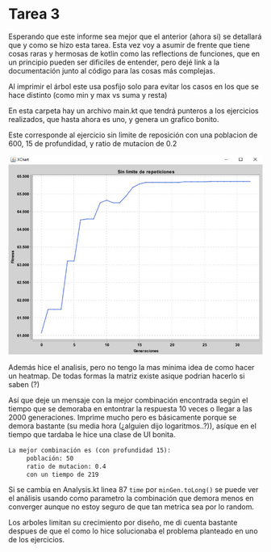 # Tarea 3

Esperando que este informe sea mejor que el anterior (ahora si) se detallará que y como se hizo esta tarea.
Esta vez voy a asumir de frente que tiene cosas raras y hermosas de kotlin
como las reflections de funciones, que en un principio pueden ser dificiles de
entender, pero dejé link a la documentación junto al código para las cosas más complejas.

Al imprimir el árbol este usa posfijo solo para evitar los casos en los que se hace distinto
 (como min y max vs suma y resta)

En esta carpeta hay un archivo main.kt que tendrá punteros a los
ejercicios realizados, que hasta ahora es uno, y genera un grafico bonito.

Este corresponde al ejercicio sin limite de reposición con
una poblacion de 600, 15 de profundidad, y ratio de mutacion de 0.2 

<center>
 <img src="https://github.com/BastyZ/NeuralPerceptron/blob/master/src/assignment3/images/noRepLimit.jpg" alt="Ejercicio 1">
</center>
 
Además hice el analisis, pero no tengo la mas minima idea de como hacer un heatmap.
 De todas formas la matriz existe asique podrian hacerlo si saben  (?)

Así que deje un mensaje con la mejor combinación encontrada según el tiempo
que se demoraba en entontrar la respuesta 10 veces o llegar a las 2000 generaciones.
Imprime mucho pero es básicamente porque se demora bastante (su media hora
(¿alguien dijo logaritmos..?)), asíque en el tiempo que 
tardaba le hice una clase de UI bonita.
```
La mejor combinación es (con profundidad 15): 
	 población: 50 
	 ratio de mutacion: 0.4 
	 con un tiempo de 219
```

Si se cambia en Analysis.kt linea 87 `time` por `minGen.toLong()` se puede ver
el análisis usando como parametro la combinación que demora menos en converger
aunque no estoy seguro de que tan metrica sea por lo random.

Los arboles limitan su crecimiento por diseño, me di cuenta bastante despues de que
el como lo hice solucionaba el problema planteado en uno de los ejercicios.
